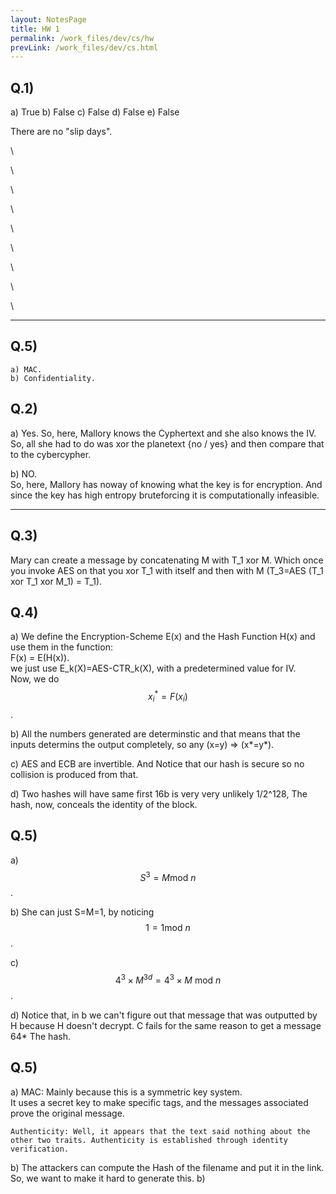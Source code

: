 ```yaml
---
layout: NotesPage
title: HW 1
permalink: /work_files/dev/cs/hw
prevLink: /work_files/dev/cs.html
---
```


## Q.1)

a) True
b) False
c) False
d) False
e) False

There are no "slip days".


\\

\\

\\

\\

\\

\\

\\

\\


\\

***

## Q.5)

    a) MAC.
    b) Confidentiality.

## Q.2)

a) Yes. 
    So, here, Mallory knows the Cyphertext and she also knows the IV. So, all she had to do was xor the planetext {no / yes} and then compare that to the cybercypher. 


b) NO.  
    So, here, Mallory has noway of knowing what the key is for encryption. And since the key has high entropy bruteforcing it is computationally infeasible.

***

## Q.3)

Mary can create a message by concatenating M with T_1 xor M. Which once you invoke AES on that you xor T_1 with itself and then with M (T_3=AES (T_1 xor T_1 xor M_1) = T_1).



## Q.4)

a) We define the Encryption-Scheme E(x) and the Hash Function H(x) and use them in the function:  
    F(x) = E(H(x)).  
    we just use E_k(X)=AES-CTR_k(X), with a predetermined value for IV.  
    Now, we do $$x_i^\ast = F(x_i)$$.

b) All the numbers generated are determinstic and that means that the inputs determins the output completely, so any (x=y) => (x*=y*).

c) AES and ECB are invertible. And Notice that our hash is secure so no collision is produced from that.

d) Two hashes will have same first 16b is very very unlikely 1/2^128, The hash, now, conceals the identity of the block.


## Q.5)

a) $$S^3 = M \text{mod } n$$.

b) She can just S=M=1, by noticing $$1 = 1 \text{mod } n$$.

c) $$4^3 \times M^{3d} = 4^3 \times M\text{ mod } n$$.

d) Notice that, in b we can't figure out that message that was outputted by H because H doesn't decrypt. C fails for the same reason to get a message 64* The hash.

## Q.5)


a) MAC: Mainly because this is a symmetric key system.  
    It uses a secret key to make specific tags, and the messages associated prove the original message. 

    Authenticity: Well, it appears that the text said nothing about the other two traits. Authenticity is established through identity verification.

b) The attackers can compute the Hash of the filename and put it in the link. So, we want to make it hard to generate this.
b)